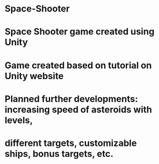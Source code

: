 # Space-Shooter
# Space Shooter game created using Unity
# Game created based on tutorial on Unity website
# Planned further developments: increasing speed of asteroids with levels,
# different targets, customizable ships, bonus targets, etc.
